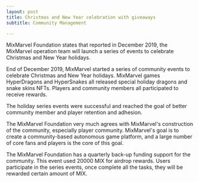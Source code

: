 ```yaml
---
layout: post
title: Christmas and New Year celebration with giveaways 
subtitle: Community Management

---
```


MixMarvel Foundation states that reported in December 2019, the MixMarvel operation team will launch a series of events to celebrate Christmas and New Year holidays. 

End of December 2019, MixMarvel started a series of community events to celebrate Christmas and New Year holidays. MixMarvel games HyperDragons and HyperSnakes all released special holiday dragons and snake skins NFTs. Players and community members all participated to receive rewards.

The holiday series events were successful and reached the goal of better community member and player retention and adhesion. 

The MixMarvel Foundation very much agrees with MixMarvel's construction of the community, especially player community. MixMarvel's goal is to create a community-based autonomous game platform, and a large number of core fans and players is the core of this goal. 

The MixMarvel Foundation has a quarterly back-up funding support for the community. This event used 20000 MIX for airdrop rewards. Users participate in the series events, once complete all  the tasks, they will be rewarded certain amount of MIX. 

